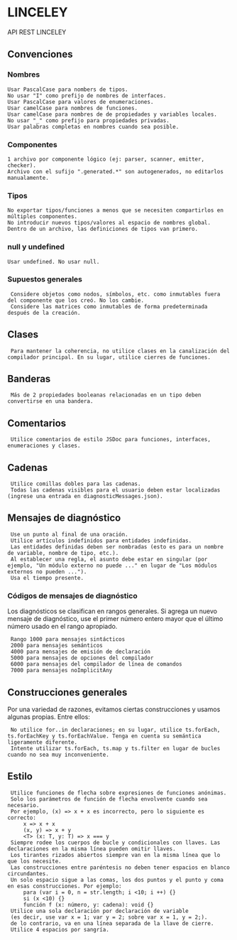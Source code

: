 # LINCELEY
API REST LINCELEY

## Convenciones

### Nombres

    Usar PascalCase para nombers de tipos.
    No usar "I" como prefijo de nombres de interfaces.
    Usar PascalCase para valores de enumeraciones.
    Usar camelCase para nombres de funciones.
    Usar camelCase para nombres de de propiedades y variables locales.
    No usar "_" como prefijo para propiedades privadas.
    Usar palabras completas en nombres cuando sea posible.
### Componentes

    1 archivo por componente lógico (ej: parser, scanner, emitter, checker).
    Archivo con el sufijo ".generated.*" son autogenerados, no editarlos manualamente.

### Tipos

    No exportar tipos/funciones a menos que se necesiten compartirlos en múltiples componentes.
    No introducir nuevos tipos/valores al espacio de nombres global.
    Dentro de un archivo, las definiciones de tipos van primero.

 ### null y undefined

    Usar undefined. No usar null.   

### Supuestos generales

     Considere objetos como nodos, símbolos, etc. como inmutables fuera del componente que los creó. No los cambie.
     Considere las matrices como inmutables de forma predeterminada después de la creación.

## Clases

     Para mantener la coherencia, no utilice clases en la canalización del compilador principal. En su lugar, utilice cierres de funciones.

## Banderas

     Más de 2 propiedades booleanas relacionadas en un tipo deben convertirse en una bandera.

## Comentarios

     Utilice comentarios de estilo JSDoc para funciones, interfaces, enumeraciones y clases.

## Cadenas

     Utilice comillas dobles para las cadenas.
     Todas las cadenas visibles para el usuario deben estar localizadas (ingrese una entrada en diagnosticMessages.json).

## Mensajes de diagnóstico

     Use un punto al final de una oración.
     Utilice artículos indefinidos para entidades indefinidas.
     Las entidades definidas deben ser nombradas (esto es para un nombre de variable, nombre de tipo, etc.).
     Al establecer una regla, el asunto debe estar en singular (por ejemplo, "Un módulo externo no puede ..." en lugar de "Los módulos externos no pueden ...").
     Usa el tiempo presente.

### Códigos de mensajes de diagnóstico

Los diagnósticos se clasifican en rangos generales. Si agrega un nuevo mensaje de diagnóstico, use el primer número entero mayor que el último número usado en el rango apropiado.

     Rango 1000 para mensajes sintácticos
     2000 para mensajes semánticos
     4000 para mensajes de emisión de declaración
     5000 para mensajes de opciones del compilador
     6000 para mensajes del compilador de línea de comandos
     7000 para mensajes noImplicitAny

## Construcciones generales

Por una variedad de razones, evitamos ciertas construcciones y usamos algunas propias. Entre ellos:

     No utilice for..in declaraciones; en su lugar, utilice ts.forEach, ts.forEachKey y ts.forEachValue. Tenga en cuenta su semántica ligeramente diferente.
     Intente utilizar ts.forEach, ts.map y ts.filter en lugar de bucles cuando no sea muy inconveniente.

## Estilo

     Utilice funciones de flecha sobre expresiones de funciones anónimas.
     Solo los parámetros de función de flecha envolvente cuando sea necesario.
     Por ejemplo, (x) => x + x es incorrecto, pero lo siguiente es correcto:
         x => x + x
         (x, y) => x + y
         <T> (x: T, y: T) => x === y
     Siempre rodee los cuerpos de bucle y condicionales con llaves. Las declaraciones en la misma línea pueden omitir llaves.
     Los tirantes rizados abiertos siempre van en la misma línea que lo que los necesite.
     Las construcciones entre paréntesis no deben tener espacios en blanco circundantes.
     Un solo espacio sigue a las comas, los dos puntos y el punto y coma en esas construcciones. Por ejemplo:
         para (var i = 0, n = str.length; i <10; i ++) {}
         si (x <10) {}
         función f (x: número, y: cadena): void {}
     Utilice una sola declaración por declaración de variable
     (es decir, use var x = 1; var y = 2; sobre var x = 1, y = 2;).
     de lo contrario, va en una línea separada de la llave de cierre.
     Utilice 4 espacios por sangría.
